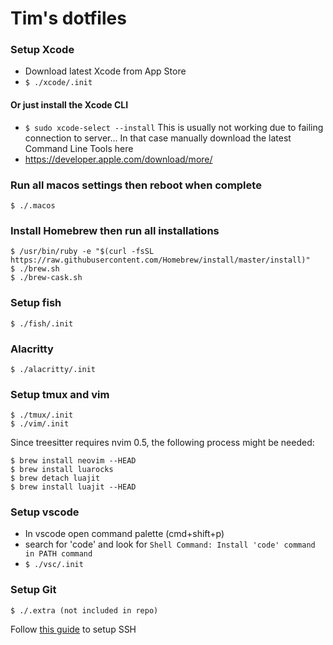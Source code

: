 # Tim's dotfiles

### Setup Xcode

- Download latest Xcode from App Store
- `$ ./xcode/.init`

#### Or just install the Xcode CLI
- `$ sudo xcode-select --install`
This is usually not working due to failing connection to server... In that case manually download the latest Command Line Tools here
- https://developer.apple.com/download/more/

### Run all macos settings then reboot when complete

```
$ ./.macos
```

### Install Homebrew then run all installations

```
$ /usr/bin/ruby -e "$(curl -fsSL https://raw.githubusercontent.com/Homebrew/install/master/install)"
$ ./brew.sh
$ ./brew-cask.sh
```

### Setup fish

```
$ ./fish/.init
```

### Alacritty

```
$ ./alacritty/.init
```

### Setup tmux and vim

```
$ ./tmux/.init
$ ./vim/.init
```
Since treesitter requires nvim 0.5, the following process might be needed:
```
$ brew install neovim --HEAD
$ brew install luarocks
$ brew detach luajit
$ brew install luajit --HEAD
```

### Setup vscode

- In vscode open command palette (cmd+shift+p)
- search for 'code' and look for `Shell Command: Install 'code' command in PATH command`
- `$ ./vsc/.init`

### Setup Git

```
$ ./.extra (not included in repo)
```

Follow [this guide](https://sourabhbajaj.com/mac-setup/Git/) to setup SSH
